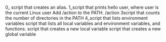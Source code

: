 0_ script that creates an alias.
1_script that prints hello user, where user is the current Linux user
Add /action to the PATH. /action
3script that counts the number of directories in the PATH
4_script that lists environment variables
script that lists all local variables and environment variables, and functions.
script that creates a new local variable
script that creates a new global variable
